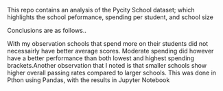 This repo contains an analysis of the Pycity School dataset; which highlights the school peformance, spending per student, and school size

Conclusions are as follows..

With my observation schools that spend more on their students did not necessairly have better average scores. Moderate spending did however have a better performance than both lowest and highest spending brackets.Another observation that I noted is that smaller schools show higher overall passing rates compared to larger schools. 
This was done in Pthon using Pandas, with the results in Jupyter Notebook